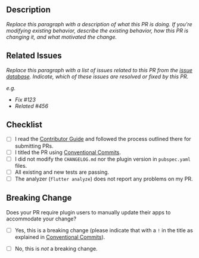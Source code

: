 ## Description

*Replace this paragraph with a description of what this PR is doing. If you're modifying existing behavior, describe the existing behavior, how this PR is changing it, and what motivated the change.*

## Related Issues

*Replace this paragraph with a list of issues related to this PR from the [issue database](https://github.com/fluttercommunity/plus_plugins/issues). Indicate, which of these issues are resolved or fixed by this PR.*

*e.g.*
- *Fix #123*
- *Related #456*

## Checklist

- [ ] I read the [Contributor Guide](https://github.com/fluttercommunity/plus_plugins/blob/main/CONTRIBUTING.md) and followed the process outlined there for submitting PRs.
- [ ] I titled the PR using [Conventional Commits](https://www.conventionalcommits.org/en/v1.0.0).
- [ ] I did not modify the `CHANGELOG.md` nor the plugin version in `pubspec.yaml` files.
- [ ] All existing and new tests are passing.
- [ ] The analyzer (`flutter analyze`) does not report any problems on my PR.

## Breaking Change

Does your PR require plugin users to manually update their apps to accommodate your change?

- [ ] Yes, this is a breaking change (please indicate that with a `!` in the title as explained in [Conventional Commits](https://www.conventionalcommits.org/en/v1.0.0)).
- [ ] No, this is *not* a breaking change.

